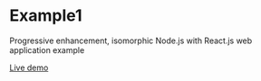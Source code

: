 # Example1
Progressive enhancement, isomorphic Node.js with React.js web application example

[Live demo](https://github.com/Tallies/Example1)